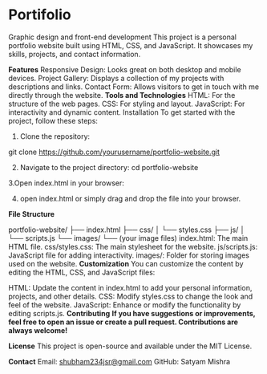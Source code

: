 # Portifolio
Graphic design and front-end development
This project is a personal portfolio website built using HTML, CSS, and JavaScript. It showcases my skills, projects, and contact information.

**Features**
Responsive Design: Looks great on both desktop and mobile devices.
Project Gallery: Displays a collection of my projects with descriptions and links.
Contact Form: Allows visitors to get in touch with me directly through the website.
**Tools and Technologies**
HTML: For the structure of the web pages.
CSS: For styling and layout.
JavaScript: For interactivity and dynamic content.
Installation
To get started with the project, follow these steps:

1. Clone the repository:

git clone https://github.com/yourusername/portfolio-website.git

2. Navigate to the project directory:
cd portfolio-website

3.Open index.html in your browser:

4. open index.html
or simply drag and drop the file into your browser.

**File Structure**

portfolio-website/
├── index.html
├── css/
│   └── styles.css
├── js/
│   └── scripts.js
└── images/
    └── (your image files)
index.html: The main HTML file.
css/styles.css: The main stylesheet for the website.
js/scripts.js: JavaScript file for adding interactivity.
images/: Folder for storing images used on the website.
**Customization**
You can customize the content by editing the HTML, CSS, and JavaScript files:

HTML: Update the content in index.html to add your personal information, projects, and other details.
CSS: Modify styles.css to change the look and feel of the website.
JavaScript: Enhance or modify the functionality by editing scripts.js.
**Contributing**
**If you have suggestions or improvements, feel free to open an issue or create a pull request. Contributions are always welcome!**

**License**
This project is open-source and available under the MIT License.

**Contact**
Email: shubham234jsr@gmail.com
GitHub: Satyam Mishra
